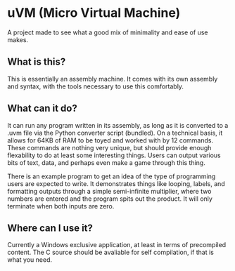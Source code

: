 # uVM (Micro Virtual Machine)
A project made to see what a good mix of minimality and ease of use makes.

## What is this?
This is essentially an assembly machine. It comes with its own assembly and syntax, with the tools necessary to use this comfortably.

## What can it do?
It can run any program written in its assembly, as long as it is converted to a .uvm file via the Python converter script (bundled). On a technical basis, it allows for 64KB of RAM to be toyed and worked with by 12 commands. These commands are nothing very unique, but should provide enough flexability to do at least some interesting things. Users can output various bits of text, data, and perhaps even make a game through this thing.

There is an example program to get an idea of the type of programming users are expected to write. It demonstrates things like looping, labels, and formatting outputs through a simple semi-infinite multiplier, where two numbers are entered and the program spits out the product. It will only terminate when both inputs are zero.

## Where can I use it?
Currently a Windows exclusive application, at least in terms of precompiled content. The C source should be avaliable for self compilation, if that is what you need.
